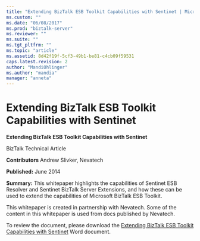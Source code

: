 ```yaml
---
title: "Extending BizTalk ESB Toolkit Capabilities with Sentinet | Microsoft Docs"
ms.custom: ""
ms.date: "06/08/2017"
ms.prod: "biztalk-server"
ms.reviewer: ""
ms.suite: ""
ms.tgt_pltfrm: ""
ms.topic: "article"
ms.assetid: 8d42f19f-5cf3-49b1-be81-c4cb09f59531
caps.latest.revision: 2
author: "MandiOhlinger"
ms.author: "mandia"
manager: "anneta"
---
```

# Extending BizTalk ESB Toolkit Capabilities with Sentinet
**Extending BizTalk ESB Toolkit Capabilities with Sentinet**  
  
 BizTalk Technical Article  
  
 **Contributors** Andrew Slivker, Nevatech  
  
 **Published:** June 2014  
  
 **Summary:** This whitepaper highlights the capabilities of Sentinet ESB Resolver and Sentinet BizTalk Server Extensions, and how these can be used to extend the capabilities of Microsoft BizTalk ESB Toolkit.  
  
 This whitepaper is created in partnership with Nevatech. Some of the content in this whitepaper is used from docs published by Nevatech.  
  
 To review the document, please download the [Extending BizTalk ESB Toolkit Capabilities with Sentinet](http://download.microsoft.com/download/6/D/E/6DEE8EE9-0F26-4991-8FE5-B0E5239C0980/BizTalkESBSentinent.docx) Word document.